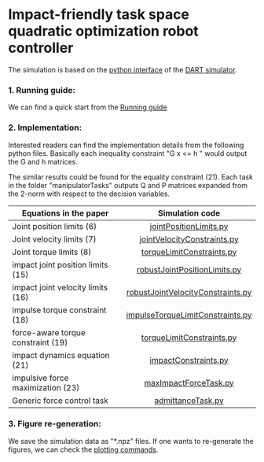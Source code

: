 
# Impact-friendly task space quadratic optimization robot controller

The simulation is based on the [python interface](https://github.com/sehoonha/pydart2) of the [DART simulator](https://dartsim.github.io/). 

 ### 1. Running guide: 
We can find a quick start from the  [Running guide](doc/running_guide.md)

 ### 2. Implementation: 
 
Interested readers can find the implementation details from the following python files. Basically each inequality constraint "G x <= h " would output the G and h matrices. 

The similar results could be found for the equality constraint (21). Each task in the folder "manipulatorTasks" outputs Q and P matrices expanded from the 2-norm with respect to the decision variables. 


|Equations in the paper  | Simulation code |
| ------------- | :-------------: |
| Joint position limits (6) | [jointPositionLimits.py]( manipulatorConstraints/jointLimitConstraints.py) |
| Joint velocity limits (7)  |  [jointVelocityConstraints.py]( manipulatorConstraints/jointVelocityConstraints.py)|
| Joint torque limits (8)  |  [torqueLimitConstraints.py](manipulatorConstraints/torqueLimitConstraints.py)|
| impact joint position limits (15) |  [robustJointPositionLimits.py](manipulatorConstraints/robustJointLimitConstraints.py) |
| impact joint velocity limits (16)  |[robustJointVelocityConstraints.py](manipulatorConstraints/robustJointVelocityLimitConstraints.py)|
| impulse torque constraint (18) | [impulseTorqueLimitConstraints.py](manipulatorConstraints/impulseTorqueLimitConstraints.py) |
| force-aware torque constraint (19) |[torqueLimitConstraints.py](manipulatorConstraints/torqueLimitConstraints.py) |
| impact dynamics equation (21) |  [impactConstraints.py](manipulatorConstraints/impactConstraints.py) |
| impulsive force maximization (23) |  [maxImpactForceTask.py](manipulatorTasks/maxImpactForceTask.py) |
| Generic force control task |  [admittanceTask.py](manipulatorTasks/admittanceTask.py) |

### 3. Figure re-generation:
  
   We save the simulation data as "*.npz" files. If one wants to re-generate the figures, we can check the [plotting commands](doc/plotting_commands.md).

